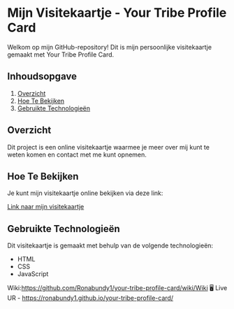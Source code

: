 # Mijn Visitekaartje - Your Tribe Profile Card

Welkom op mijn GitHub-repository! Dit is mijn persoonlijke visitekaartje gemaakt met Your Tribe Profile Card.

## Inhoudsopgave

1. [Overzicht](#overzicht)
2. [Hoe Te Bekijken](#hoe-te-bekijken)
3. [Gebruikte Technologieën](#gebruikte-technologieën)


## Overzicht

Dit project is een online visitekaartje waarmee je meer over mij kunt te weten komen en contact met me kunt opnemen.

## Hoe Te Bekijken

Je kunt mijn visitekaartje online bekijken via deze link:

[Link naar mijn visitekaartje](https://ronabundy1.github.io/your-tribe-profile-card/)

## Gebruikte Technologieën

Dit visitekaartje is gemaakt met behulp van de volgende technologieën:
- HTML
- CSS
- JavaScript




Wiki:https://github.com/Ronabundy1/your-tribe-profile-card/wiki/Wiki
🖥️ Live UR  - https://ronabundy1.github.io/your-tribe-profile-card/


